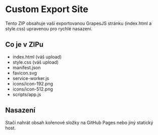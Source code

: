 # Custom Export Site

Tento ZIP obsahuje vaši exportovanou GrapesJS stránku (index.html a style.css) upravenou pro rychlé nasazení.

## Co je v ZIPu
- index.html (váš upload)
- style.css (váš upload)
- manifest.json
- favicon.svg
- service-worker.js
- icons/icon-192.png
- icons/icon-512.png
- scripts/app.js

## Nasazení
Stačí nahrát obsah kořenové složky na GitHub Pages nebo jiný statický host.
